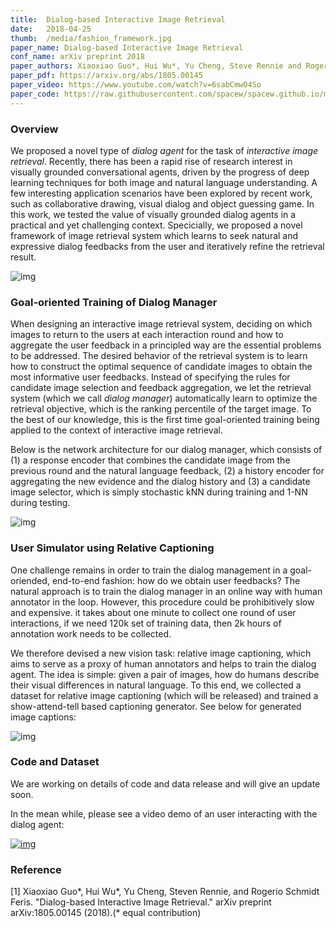 ```yaml
---
title:  Dialog-based Interactive Image Retrieval
date:   2018-04-25
thumb:  /media/fashion_framework.jpg
paper_name: Dialog-based Interactive Image Retrieval
conf_name: arXiv preprint 2018
paper_authors: Xiaoxiao Guo*, Hui Wu*, Yu Cheng, Steve Rennie and Rogerio Feris (* equal contribution)
paper_pdf: https://arxiv.org/abs/1805.00145
paper_video: https://www.youtube.com/watch?v=6sabCmwO4So
paper_code: https://raw.githubusercontent.com/spacew/spacew.github.io/master/media/message.txt
---
```


### Overview

We proposed a novel type of _dialog agent_ for the task of _interactive image retrieval_. 
Recently, there has been a rapid rise of research interest in visually grounded conversational 
agents, driven by the progress of deep learning techniques for both image and natural 
language understanding. A few interesting application scenarios have been explored by 
recent work, such as collaborative drawing, visual dialog and object guessing game. 
In this work, we tested the value of visually grounded dialog agents in a practical and yet
challenging context. Specicially, we proposed a novel framework of image retrieval system which learns to seek 
natural and expressive dialog feedbacks from the user and iteratively refine the retrieval result. 

<!--more-->

<img alt="img" src="{{site.baseurl}}/media/feedback.jpg">

### Goal-oriented Training of Dialog Manager
When designing an interactive image retrieval system, deciding on which images to return to the users
at each interaction round and how to aggregate the user feedback in a principled way are the essential 
problems to be addressed. The desired behavior of the retrieval system is to learn how to construct 
the optimal sequence of candidate images to obtain the most informative user feedbacks. 
Instead of specifying the rules for candidate image selection and feedback
aggregation, we let the retrieval system (which we call _dialog manager_) automatically learn to 
optimize the retrieval objective, which is the ranking percentile of the target image. To the best of our knowledge, 
this is the first time goal-oriented training being applied to the context of interactive image retrieval.

Below is the network architecture for our dialog manager, which consists of (1) a response encoder that
combines the candidate image from the previous round and the natural language feedback, (2) a history encoder
for aggregating the new evidence and the dialog history and (3) a candidate image selector, which is simply
stochastic kNN during training and 1-NN during testing. 

<img alt="img" src="{{site.baseurl}}/media/fashion_framework.jpg">

### User Simulator using Relative Captioning 
One challenge remains in order to train the dialog management in a goal-oriended, end-to-end fashion: 
how do we obtain user feedbacks? The natural approach is to train the dialog manager in an online way
with human annotator in the loop. However, this procedure could be prohibitively slow and expensive.
it takes about one minute to collect one round of user interactions, if we need 120k set of training data, then 2k hours of annotation work needs to be collected. 

We therefore devised a new vision task: relative image captioning, which aims to serve as a proxy of human annotators and helps to train the dialog agent. The idea is simple: given a pair of images, how do humans describe their visual differences in natural language. To this end, we collected a dataset for relative image captioning (which will be released) and trained a show-attend-tell based captioning generator. See below for generated image captions: 

<img alt="img" src="{{site.baseurl}}/media/relative_example.jpg">

### Code and Dataset 

We are working on details of code and data release and will give an update soon. 

In the mean while, please see a video demo of an user interacting with the dialog agent: 

<a href="http://www.youtube.com/watch?v=6sabCmwO4So"><img alt="img" src="{{site.baseurl}}/media/fashion_video_snip.jpeg"></a>

### Reference

<p>
  [1] Xiaoxiao Guo*, Hui Wu*, Yu Cheng, Steven Rennie, and Rogerio Schmidt Feris. "Dialog-based Interactive Image Retrieval." arXiv preprint arXiv:1805.00145 (2018).(* equal contribution)
</p>

